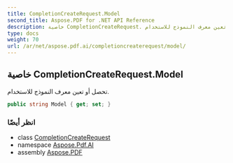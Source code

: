 ```yaml
---
title: CompletionCreateRequest.Model
second_title: Aspose.PDF for .NET API Reference
description: خاصية CompletionCreateRequest. تحصل أو تعين معرف النموذج للاستخدام
type: docs
weight: 70
url: /ar/net/aspose.pdf.ai/completioncreaterequest/model/
---
```

## خاصية CompletionCreateRequest.Model

تحصل أو تعين معرف النموذج للاستخدام.

```csharp
public string Model { get; set; }
```

### انظر أيضًا

* class [CompletionCreateRequest](../)
* namespace [Aspose.Pdf.AI](../../../aspose.pdf.ai/)
* assembly [Aspose.PDF](../../../)